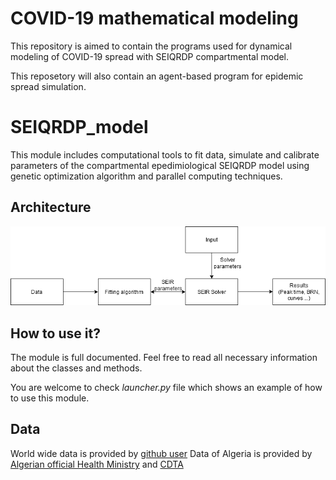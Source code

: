 # COVID-19 mathematical modeling

This repository is aimed to contain the programs used for dynamical modeling of COVID-19 spread with SEIQRDP compartmental model.

This reposetory will also contain an agent-based program for epidemic spread simulation.

# SEIQRDP_model

This module includes computational tools to fit data, simulate and calibrate
parameters of the compartmental epedimiological SEIQRDP model using genetic 
optimization algorithm and parallel computing techniques.

## Architecture

![The architecture of the module](/images/Diagram.png)


## How to use it?

The module is full documented. Feel free to read all necessary information
about the classes and methods. 

You are welcome to check *launcher.py* file which shows an example of
how to use this module.

## Data

World wide data is provided by [github user](https://raw.githubusercontent.com/datasets/covid-19/master/data/time-series-19-covid-combined.csv)
Data of Algeria is provided by [Algerian official Health Ministry](http://covid19.sante.gov.dz/carte/) and [CDTA](https://covid19.cdta.dz/dashboard/production/index.php#)

